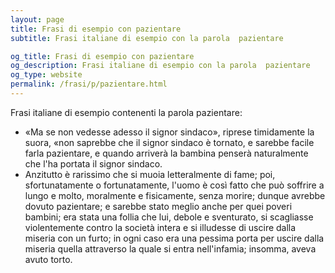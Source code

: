```yaml
---
layout: page
title: Frasi di esempio con pazientare 
subtitle: Frasi italiane di esempio con la parola  pazientare

og_title: Frasi di esempio con pazientare 
og_description: Frasi italiane di esempio con la parola  pazientare
og_type: website
permalink: /frasi/p/pazientare.html
---
```


Frasi italiane di esempio contenenti la parola pazientare:


- «Ma se non vedesse adesso il signor sindaco», riprese timidamente la suora, «non saprebbe che il signor sindaco è tornato, e sarebbe facile farla pazientare, e quando arriverà la bambina penserà naturalmente che l'ha portata il signor sindaco.
- Anzitutto è rarissimo che si muoia letteralmente di fame; poi, sfortunatamente o fortunatamente, l'uomo è così fatto che può soffrire a lungo e molto, moralmente e fisicamente, senza morire; dunque avrebbe dovuto pazientare; e sarebbe stato meglio anche per quei poveri bambini; era stata una follia che lui, debole e sventurato, si scagliasse violentemente contro la società intera e si illudesse di uscire dalla miseria con un furto; in ogni caso era una pessima porta per uscire dalla miseria quella attraverso la quale si entra nell'infamia; insomma, aveva avuto torto.
